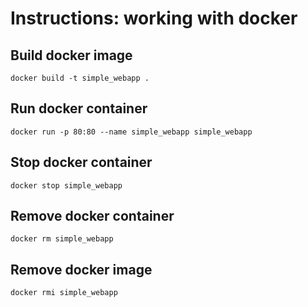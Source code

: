 # Instructions: working with docker

## Build docker image

```
docker build -t simple_webapp .
```

## Run docker container

```
docker run -p 80:80 --name simple_webapp simple_webapp
```

## Stop docker container

```
docker stop simple_webapp
```

## Remove docker container

```
docker rm simple_webapp
```

## Remove docker image

```
docker rmi simple_webapp
```